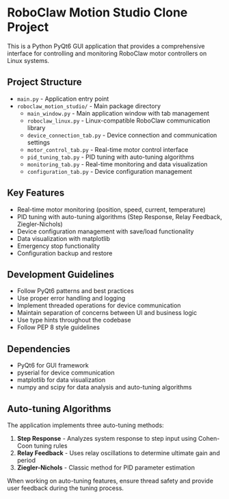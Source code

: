 <!-- Use this file to provide workspace-specific custom instructions to Copilot. For more details, visit https://code.visualstudio.com/docs/copilot/copilot-customization#_use-a-githubcopilotinstructionsmd-file -->

# RoboClaw Motion Studio Clone Project

This is a Python PyQt6 GUI application that provides a comprehensive interface for controlling and monitoring RoboClaw motor controllers on Linux systems.

## Project Structure
- `main.py` - Application entry point
- `roboclaw_motion_studio/` - Main package directory
  - `main_window.py` - Main application window with tab management
  - `roboclaw_linux.py` - Linux-compatible RoboClaw communication library
  - `device_connection_tab.py` - Device connection and communication settings
  - `motor_control_tab.py` - Real-time motor control interface
  - `pid_tuning_tab.py` - PID tuning with auto-tuning algorithms
  - `monitoring_tab.py` - Real-time monitoring and data visualization
  - `configuration_tab.py` - Device configuration management

## Key Features
- Real-time motor monitoring (position, speed, current, temperature)
- PID tuning with auto-tuning algorithms (Step Response, Relay Feedback, Ziegler-Nichols)
- Device configuration management with save/load functionality
- Data visualization with matplotlib
- Emergency stop functionality
- Configuration backup and restore

## Development Guidelines
- Follow PyQt6 patterns and best practices
- Use proper error handling and logging
- Implement threaded operations for device communication
- Maintain separation of concerns between UI and business logic
- Use type hints throughout the codebase
- Follow PEP 8 style guidelines

## Dependencies
- PyQt6 for GUI framework
- pyserial for device communication
- matplotlib for data visualization
- numpy and scipy for data analysis and auto-tuning algorithms

## Auto-tuning Algorithms
The application implements three auto-tuning methods:
1. **Step Response** - Analyzes system response to step input using Cohen-Coon tuning rules
2. **Relay Feedback** - Uses relay oscillations to determine ultimate gain and period
3. **Ziegler-Nichols** - Classic method for PID parameter estimation

When working on auto-tuning features, ensure thread safety and provide user feedback during the tuning process.
